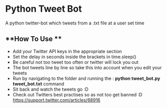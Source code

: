 Python Tweet Bot
==========

A python twitter-bot which tweets from a .txt file at a user set time

**How To Use **
--------------
* Add your Twitter API keys in the appropriate section
* Set the delay in seconds inside the brackets in time.sleep()
* Be careful not too tweet too often or twitter will lock you out
* The bot tweets line by line so take this into account when you edit your tweets
* Run by navigating to the folder and running the : **python tweet_bot.py tweet_bot.txt** command
* Sit back and watch the tweets go :D
* Check out Twitters best practises so as not too get banned :D https://support.twitter.com/articles/68916
